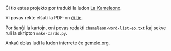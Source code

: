 Ĉi tio estas projekto por traduki la ludon [La Kameleono](https://boardgamegeek.com/boardgame/227072/chameleon).

Vi povas rekte elŝuti la PDF-on [ĉi tie](https://github.com/Esperanto/kameleono/kameleono.pdf).

Por ŝanĝi la kartojn, oni povas redakti [`chameleon-word-list-eo.txt`](chameleon-word-list-eo.txt) kaj sekve ruli la skripton `make-cards.py`.

Ankaŭ eblas ludi la ludon interrete ĉe [gemelo.org](https://gemelo.org).
